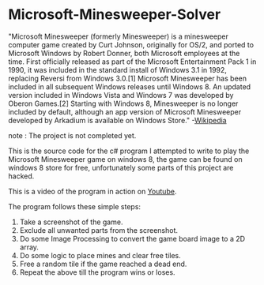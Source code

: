 Microsoft-Minesweeper-Solver
============================
"Microsoft Minesweeper (formerly Minesweeper) is a minesweeper computer game created by Curt Johnson, originally for OS/2, and ported to Microsoft Windows by Robert Donner, both Microsoft employees at the time. First officially released as part of the Microsoft Entertainment Pack 1 in 1990, it was included in the standard install of Windows 3.1 in 1992, replacing Reversi from Windows 3.0.[1] Microsoft Minesweeper has been included in all subsequent Windows releases until Windows 8. An updated version included in Windows Vista and Windows 7 was developed by Oberon Games.[2] Starting with Windows 8, Minesweeper is no longer included by default, although an app version of Microsoft Minesweeper developed by Arkadium is available on Windows Store." -<a href="http://en.wikipedia.org/wiki/Microsoft_Minesweeper">Wikipedia</a> 

note : The project is not completed yet.

This is the source code for the c# program I attempted to write to play the Microsoft Minesweeper game on windows 8, the game can be found on windows 8 store for free, unfortunately some parts of this project are hacked.

This is a video of the program in action on <a href="https://www.youtube.com/watch?v=Y-MWwAr0Kik">Youtube</a>.

The program follows these simple steps:
<ol>
<li>Take a screenshot of the game.</li>
<li>Exclude all unwanted parts from the screenshot.</li>
<li>Do some Image Processing to convert the game board image to a 2D array.</li>
<li>Do some logic to place mines and clear free tiles.</li>
<li>Free a random tile if the game reached a dead end.</li>
<li>Repeat the above till the program wins or loses.</li>
</ol>
